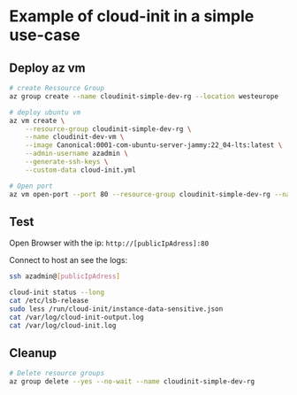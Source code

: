 # Example of cloud-init in a simple use-case

## Deploy az vm

```bash
# create Ressource Group
az group create --name cloudinit-simple-dev-rg --location westeurope

# deploy ubuntu vm
az vm create \
    --resource-group cloudinit-simple-dev-rg \
    --name cloudinit-dev-vm \
    --image Canonical:0001-com-ubuntu-server-jammy:22_04-lts:latest \
    --admin-username azadmin \
    --generate-ssh-keys \
    --custom-data cloud-init.yml

# Open port
az vm open-port --port 80 --resource-group cloudinit-simple-dev-rg --name cloudinit-dev-vm
```

## Test

Open Browser with the ip: `http://[publicIpAdress]:80`

Connect to host an see the logs:

```bash
ssh azadmin@[publicIpAdress]

cloud-init status --long 
cat /etc/lsb-release
sudo less /run/cloud-init/instance-data-sensitive.json
cat /var/log/cloud-init-output.log
cat /var/log/cloud-init.log 
```

## Cleanup

```bash
# Delete resource groups
az group delete --yes --no-wait --name cloudinit-simple-dev-rg
```